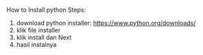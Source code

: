 How to Install python 
Steps:
1. download python installer: https://www.python.org/downloads/
2. klik file installer
3. klik install dan Next
4. hasil instalnya 

